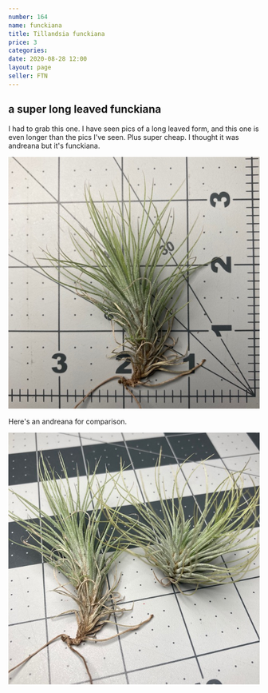 ```yaml
---
number: 164
name: funckiana
title: Tillandsia funckiana
price: 3
categories: 
date: 2020-08-28 12:00
layout: page
seller: FTN
---
```

## a super long leaved funckiana

I had to grab this one. I have seen pics of a long leaved form, and this one is even longer than the pics I've seen. Plus super cheap. I thought it was andreana but it's funckiana.

!["Tillandsia funckiana"](/i/IMG_0867.jpeg "Tillandsia funckiana")

Here's an andreana for comparison.

!["Tillandsia funckiana"](/i/IMG_0871.jpeg "Tillandsia funckiana")
